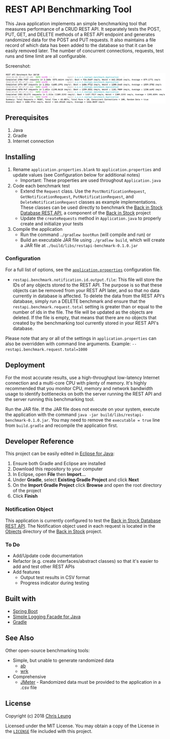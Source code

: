 # REST API Benchmarking Tool

This Java application implements an simple benchmarking tool that measures performance of a CRUD REST API. It separately tests the POST, PUT, GET, and DELETE methods of a REST API endpoint and generates randomized data for the POST and PUT requests. It also maintains a file record of which data has been added to the database so that it can be easily removed later. The number of concurrent connections, requests, test runs and time limit are all configurable.

Screenshot:

![REST API Benchmarking Tool Screenshot](doc/screenshot.png "REST API Benchmarking Tool Screenshot")

## Prerequisites

1. Java
2. Gradle
3. Internet connection

## Installing

1. Rename `application.properties.blank` to `application.properties` and update values (see Configuration below for additional notes)
    * Important: These properties are used throughout `Application.java`
2. Code each benchmark test
    * Extend the `Request` class. Use the `PostNotificationRequest`, `GetNotificationRequest`, `PutNotificationRequest`, and `DeleteNotificationRequest` classes as example implementations. These classes can be used directly to benchmark the [Back in Stock Database REST API](https://github.com/chrislzm/BackInStock/tree/master/RestApi), a component of the [Back in Stock](https://github.com/chrislzm/BackInStock) project    
    * Update the `createRequests` method in `Application.java` to properly create and initialize your tests
3. Compile the application
    * Run the command `./gradlew bootRun` (will compile and run) or
    * Build an executable JAR file using `./gradlew build`, which will create a JAR file at `./build/libs/restapi-benchmark-0.1.0.jar`

### Configuration

For a full list of options, see the [`application.properties`](src/main/resources/application.properties.blank) configuration file.
* `restapi.benchmark.notification.id.output.file`: This file will store the IDs of any objects stored to the REST API. The purpose is so that these objects can be removed from your REST API later, and so that no data currently in database is affected. To delete the data from the REST API's database, simply run a DELETE benchmark and ensure that the `restapi.benchmark.request.total` setting is greater than or equal to the number of ids in the file. The file will be updated as the objects are deleted. If the file is empty, that means that there are no objects that created by the benchmarking tool currently stored in your REST API's database.

Please note that any or all of the settings in `application.properties` can also be overridden with command line arguments. Example: `--restapi.benchmark.request.total=1000`

## Deployment

For the most accurate results, use a high-throughput low-latency Internet connection and a multi-core CPU with plenty of memory. It's highly recommended that you monitor CPU, memory and network bandwidth usage to identify bottlenecks on both the server running the REST API and the server running this benchmarking tool.

Run the JAR file. If the JAR file does not execute on your system, execute the application with the command `java -jar build/libs/restapi-benchmark-0.1.0.jar`. You may need to remove the `executable = true` line from `build.gradle` and recompile the application first.

## Developer Reference

This project can be easily edited in [Eclipse for Java](http://www.eclipse.org/downloads/eclipse-packages/):
1. Ensure both Gradle and Eclipse are installed
2. Download this repository to your computer
3. In Eclipse, open **File** then **Import...**
4. Under **Gradle**, select **Existing Gradle Project** and click **Next** 
5. On the **Import Gradle Project** click **Browse** and open the root directory of the project
6. Click **Finish**

### Notification Object

This application is currently configured to test the [Back in Stock Database REST API](https://github.com/chrislzm/BackInStock/tree/master/RestApi). The Notification object used in each request is located in the [Objects](https://github.com/chrislzm/BackInStock/tree/master/Objects) directory of the [Back in Stock](https://github.com/chrislzm/BackInStock) project.

### To Do
* Add/Update code documentation
* Refactor (e.g. create interfaces/abstract classes) so that it's easier to add and test other REST APIs
* Add features
    * Output test results in CSV format
    * Progress indicator during testing

## Built with

* [Spring Boot](https://projects.spring.io/spring-boot/)
* [Simple Logging Facade for Java](https://www.slf4j.org/)
* [Gradle](https://gradle.org/)

## See Also

Other open-source benchmarking tools:

* Simple, but unable to generate randomized data
    * [ab](https://httpd.apache.org/docs/2.4/programs/ab.html)
    * [wrk](https://github.com/wg/wrk) 
* Comprehensive
    * [JMeter](http://jmeter.apache.org/) - Randomized data must be provided to the application in a .csv file 
 
## License

Copyright (c) 2018 [Chris Leung](https://github.com/chrislzm)

Licensed under the MIT License. You may obtain a copy of the License in the [`LICENSE`](LICENSE) file included with this project.
